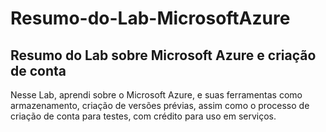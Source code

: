 # Resumo-do-Lab-MicrosoftAzure
## Resumo do Lab sobre Microsoft Azure e criação de conta

Nesse Lab, aprendi sobre o Microsoft Azure, e suas ferramentas como armazenamento, criação de versões prévias, assim como o processo de criação de conta para testes, com crédito para uso em serviços.
